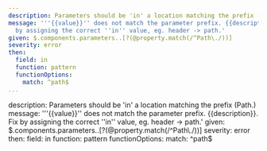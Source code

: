 ---
description: Parameters should be 'in' a location matching the prefix (Path.)
message: '''{{value}}'' does not match the parameter prefix. {{description}}. Fix
  by assigning the correct ''in'' value, eg. header -> path.'
given: $.components.parameters..[?(@property.match(/^Path\./))]
severity: error
then:
  field: in
  function: pattern
  functionOptions:
    match: ^path$
...description: Parameters should be 'in' a location matching the prefix (Path.)
message: '''{{value}}'' does not match the parameter prefix. {{description}}. Fix
  by assigning the correct ''in'' value, eg. header -> path.'
given: $.components.parameters..[?(@property.match(/^Path\./))]
severity: error
then:
  field: in
  function: pattern
  functionOptions:
    match: ^path$